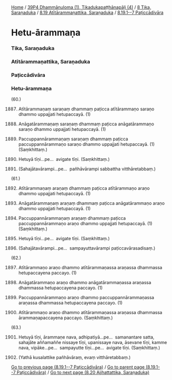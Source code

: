 
[Home](/) / [39P4 Dhammānuloma (1), Tikadukapaṭṭhānapāḷi (4)](../../../../39P4.md) / [8 Tika, Saraṇaduka](../../../8.md) / [8.19 Atītārammaṇattika, Saraṇaduka](../../8.19.md) / [8.19.1--7 Paṭiccādivāra](../8.19.1--7.md)

# Hetu-ārammaṇa

### Tika, Saraṇaduka

### Atītārammaṇattika, Saraṇaduka

### Paṭiccādivāra

### Hetu-ārammaṇa

(60.)

1887. Atītārammaṇaṃ saraṇaṃ dhammaṃ paṭicca atītārammaṇo saraṇo dhammo uppajjati hetupaccayā. (1)

1888. Anāgatārammaṇaṃ saraṇaṃ dhammaṃ paṭicca anāgatārammaṇo saraṇo dhammo uppajjati hetupaccayā. (1)

1889. Paccuppannārammaṇaṃ saraṇaṃ dhammaṃ paṭicca paccuppannārammaṇo saraṇo dhammo uppajjati hetupaccayā. (1) (Saṃkhittaṃ.)

1890. Hetuyā tīṇi…pe…  avigate tīṇi. (Saṃkhittaṃ.)

1891. (Sahajātavārampi…pe…  pañhāvārampi sabbattha vitthāretabbaṃ.)

(61.)

1892. Atītārammaṇaṃ araṇaṃ dhammaṃ paṭicca atītārammaṇo araṇo dhammo uppajjati hetupaccayā. (1)

1893. Anāgatārammaṇaṃ araṇaṃ dhammaṃ paṭicca anāgatārammaṇo araṇo dhammo uppajjati hetupaccayā. (1)

1894. Paccuppannārammaṇaṃ araṇaṃ dhammaṃ paṭicca paccuppannārammaṇo araṇo dhammo uppajjati hetupaccayā. (1) (Saṃkhittaṃ.)

1895. Hetuyā tīṇi…pe…  avigate tīṇi. (Saṃkhittaṃ.)

1896. (Sahajātavārampi…pe…  sampayuttavārampi paṭiccavārasadisaṃ.)

(62.)

1897. Atītārammaṇo araṇo dhammo atītārammaṇassa araṇassa dhammassa hetupaccayena paccayo. (1)

1898. Anāgatārammaṇo araṇo dhammo anāgatārammaṇassa araṇassa dhammassa hetupaccayena paccayo. (1)

1899. Paccuppannārammaṇo araṇo dhammo paccuppannārammaṇassa araṇassa dhammassa hetupaccayena paccayo. (1)

1900. Atītārammaṇo araṇo dhammo atītārammaṇassa araṇassa dhammassa ārammaṇapaccayena paccayo. (Saṃkhittaṃ.)

(63.)

1901. Hetuyā tīṇi, ārammaṇe nava, adhipatiyā…pe…  samanantare satta, sahajāte aññamaññe nissaye tīṇi, upanissaye nava, āsevane tīṇi, kamme nava, vipāke…pe…  sampayutte tīṇi…pe…  avigate tīṇi. (Saṃkhittaṃ.)

1902. (Yathā kusalattike pañhāvāraṃ, evaṃ vitthāretabbaṃ.)

[Go to previous page (8.19.1--7 Paṭiccādivāra)](../8.19.1--7.md) / [Go to parent page (8.19.1--7 Paṭiccādivāra)](../8.19.1--7.md) / [Go to next page (8.20 Ajjhattattika, Saraṇaduka)](../../8.20.md)


